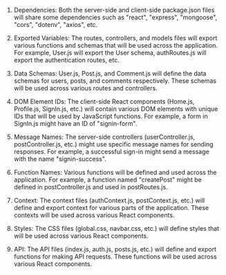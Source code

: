 1. Dependencies: Both the server-side and client-side package.json files will share some dependencies such as "react", "express", "mongoose", "cors", "dotenv", "axios", etc.

2. Exported Variables: The routes, controllers, and models files will export various functions and schemas that will be used across the application. For example, User.js will export the User schema, authRoutes.js will export the authentication routes, etc.

3. Data Schemas: User.js, Post.js, and Comment.js will define the data schemas for users, posts, and comments respectively. These schemas will be used across various routes and controllers.

4. DOM Element IDs: The client-side React components (Home.js, Profile.js, SignIn.js, etc.) will contain various DOM elements with unique IDs that will be used by JavaScript functions. For example, a form in SignIn.js might have an ID of "signin-form".

5. Message Names: The server-side controllers (userController.js, postController.js, etc.) might use specific message names for sending responses. For example, a successful sign-in might send a message with the name "signin-success".

6. Function Names: Various functions will be defined and used across the application. For example, a function named "createPost" might be defined in postController.js and used in postRoutes.js.

7. Context: The context files (authContext.js, postContext.js, etc.) will define and export context for various parts of the application. These contexts will be used across various React components.

8. Styles: The CSS files (global.css, navbar.css, etc.) will define styles that will be used across various React components.

9. API: The API files (index.js, auth.js, posts.js, etc.) will define and export functions for making API requests. These functions will be used across various React components.